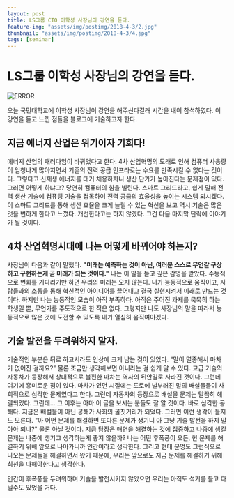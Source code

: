```yaml
---
layout: post
title: LS그룹 CTO 이학성 사장님의 강연을 듣다.
feature-img: "assets/img/postimg/2018-4-3/2.jpg"
thumbnail: "assets/img/postimg/2018-4-3/4.jpg"
tags: [seminar]
---
```

LS그룹 이학성 사장님의 강연을 듣다.
====================================

![ERROR]("assets/img/postimg/2018-4-3/3.jpg")

오늘 국민대학교에 이학성 사장님이 강연을 해주신다길래 시간을 내어 참석하였다.
이 강연을 듣고 느낀 점들을 블로그에 기술하고자 한다.

지금 에너지 산업은 위기이자 기회다!
--------------------------------

에너지 산업의 패러다임이 바뀌었다고 한다.
4차 산업혁명의 도래로 인해 컴퓨터 사용량이 엄청나게 많아지면서 기존의 전력 공급 인프라로는 수요를 만족시킬 수 없다는 것이다. 그렇다고 신재생 에너지를 대거 채용하자니 생산 단가가 높아진다는 문제점이 있다.
그러면 어떻게 하냐고? 당연히 컴퓨터의 힘을 빌린다. 스마트 그리드라고, 쉽게 말해 전력 생산 기술에 컴퓨팅 기술을 접목하여 전력 공급의 효율성을 높이는 시스템 되시겠다. 이 스마트 그리드를 통해 생산 효율을 크게 늘릴 수 있는 혁신을 보고 역시 기술은 많은 것을 변하게 한다고 느꼈다. 개선한다고는 하지 않겠다. 그건 다음 마지막 단락에 이야기가 될 것이다.

4차 산업혁명시대에 나는 어떻게 바뀌어야 하는지?
--------------------------------------------

사장님이 다음과 같이 말했다.
**"미래는 예측하는 것이 아닌, 여러분 스스로 무언갈 구상하고 구현하는게 곧 미래가 되는 것이다."**
나는 이 말을 듣고 깊은 감명을 받았다. 수동적으로 변화를 기다리기만 하면 우리의 미래는 오지 않는다. 내가 능동적으로 움직이고, 사람들과의 소통을 통해 혁신적인 아이디어를 끌어내고 결국 실현시켜서 미래로 만드는 것이다.
하지만 나는 능동적인 모습이 아직 부족하다. 아직은 주어진 과제를 묵묵히 하는 학생일 뿐, 무언가를 주도적으로 한 적은 없다. 그렇지만 나도 사장님의 말을 따라서 능동적으로 많은 것에 도전할 수 있도록 내가 열심히 움직여야겠다.


기술 발전을 두려워하지 말자.
--------------------------

기술적인 부분은 뒤로 하고서라도 인상에 크게 남는 것이 있었다. "말이 멸종해서 마차가 없어진 걸까요?" 물론 조금만 생각해보면 아니라는 걸 쉽게 알 수 있다. 고급 기술의 자동차가 등장해서 상대적으로 불편한 마차는 역사의 뒤안길로 사라진 것이다. 그런데 여기에 흥미로운 점이 있다. 마차가 있던 시절에는 도로에 널부러진 말의 배설물들이 사회적으로 심각한 문제였다고 한다. 그런데 자동차의 등장으로 배설물 문제는 말끔히 해결되었다.
그런데... 그 이후는 아마 이 글을 보시는 분들도 잘 알 것이다. 바로 심각한 공해다. 지금은 배설물이 아닌 공해가 사회의 골칫거리가 되었다. 그러면 이런 생각이 들지도 모른다.
"아 어떤 문제를 해결하면 또다른 문제가 생기니 아 그냥 기술 발전을 하지 말아야 되나?" 물론 아닐 것이다.
지금 당장은 매연을 해결하는 것에 집중하고 나중에 생길 문제는 나중에 생기고 생각하는게 좋지 않을까?
나는 어떤 후폭풍이 오든, 현 문제를 해결하기 위해 앞으로 나아가니까 인간이라고 생각한다. 그리고 현대 문명도 그런식으로 나오는 문제들을 해결하면서 왔기 때문에, 우리는 앞으로도 지금 문제를 해결하기 위해 최선을 다해야한다고 생각한다.

인간이 후폭풍을 두려워하며 기술을 발전시키지 않았으면 우리는 아직도 석기를 들고 다닐수도 있었을 거다.
